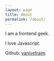 ```yaml
---
layout: page
title: About
permalink: /about/
---
```


I am a frontend geek.

I love Javascript.

Github: [yanivefraim](http://github.com/yanivefraim)